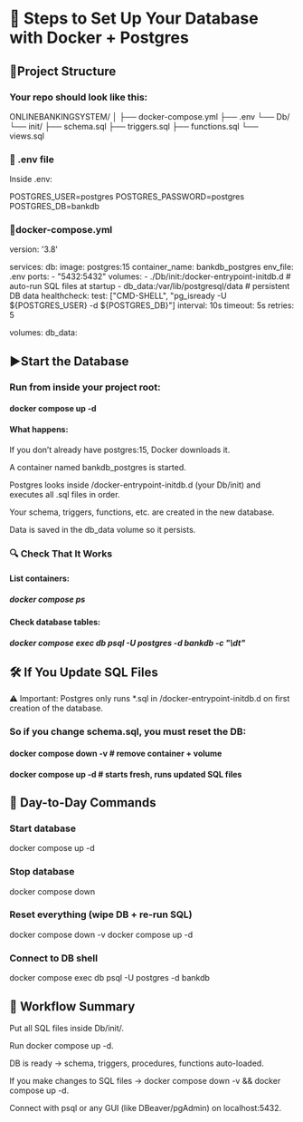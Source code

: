 # 🚀 Steps to Set Up Your Database with Docker + Postgres

## 📂Project Structure

### Your repo should look like this:

ONLINEBANKINGSYSTEM/
│
├── docker-compose.yml
├── .env
└── Db/
    └── init/
        ├── schema.sql
        ├── triggers.sql
        ├── functions.sql
        └── views.sql

### 📝 .env file

Inside .env:

POSTGRES_USER=postgres
POSTGRES_PASSWORD=postgres
POSTGRES_DB=bankdb

### 📝docker-compose.yml
version: '3.8'

services:
  db:
    image: postgres:15
    container_name: bankdb_postgres
    env_file: .env
    ports:
      - "5432:5432"
    volumes:
      - ./Db/init:/docker-entrypoint-initdb.d   # auto-run SQL files at startup
      - db_data:/var/lib/postgresql/data        # persistent DB data
    healthcheck:
      test: ["CMD-SHELL", "pg_isready -U ${POSTGRES_USER} -d ${POSTGRES_DB}"]
      interval: 10s
      timeout: 5s
      retries: 5

volumes:
  db_data:

## ▶️Start the Database

### Run from inside your project root:

#### docker compose up -d


#### What happens:

If you don’t already have postgres:15, Docker downloads it.

A container named bankdb_postgres is started.

Postgres looks inside /docker-entrypoint-initdb.d (your Db/init) and executes all .sql files in order.

Your schema, triggers, functions, etc. are created in the new database.

Data is saved in the db_data volume so it persists.

### 🔍 Check That It Works

#### List containers:

##### docker compose ps


#### Check database tables:

##### docker compose exec db psql -U postgres -d bankdb -c "\dt"

## 🛠️ If You Update SQL Files

⚠️ Important: Postgres only runs *.sql in /docker-entrypoint-initdb.d on first creation of the database.

### So if you change schema.sql, you must reset the DB:

#### docker compose down -v   # remove container + volume


#### docker compose up -d     # starts fresh, runs updated SQL files

## 📝 Day-to-Day Commands

### Start database

docker compose up -d


### Stop database

docker compose down


### Reset everything (wipe DB + re-run SQL)

docker compose down -v
docker compose up -d


### Connect to DB shell

docker compose exec db psql -U postgres -d bankdb

## 🔄 Workflow Summary

Put all SQL files inside Db/init/.

Run docker compose up -d.

DB is ready → schema, triggers, procedures, functions auto-loaded.

If you make changes to SQL files → docker compose down -v && docker compose up -d.

Connect with psql or any GUI (like DBeaver/pgAdmin) on localhost:5432.